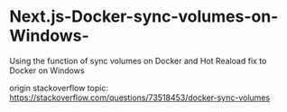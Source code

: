 # Next.js-Docker-sync-volumes-on-Windows-
Using the function of sync volumes on Docker and Hot Reaload fix to Docker on Windows 

origin stackoverflow topic: https://stackoverflow.com/questions/73518453/docker-sync-volumes